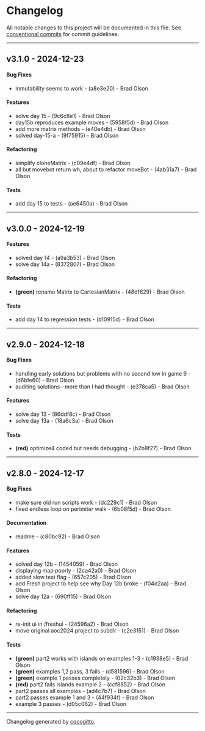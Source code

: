 # Changelog
All notable changes to this project will be documented in this file. See [conventional commits](https://www.conventionalcommits.org/) for commit guidelines.

- - -
## v3.1.0 - 2024-12-23
#### Bug Fixes
- inmutability seems to work - (a8e3e20) - Brad Olson
#### Features
- solve day 15 - (9c6c8e1) - Brad Olson
- day15b reproduces example moves - (5958f5d) - Brad Olson
- add more matrix methods - (e40e4db) - Brad Olson
- solved day-15-a - (9f75915) - Brad Olson
#### Refactoring
- simplify cloneMatrix - (c09e4df) - Brad Olson
- all but movebot return wh, about to refactor moveBot - (4ab31a7) - Brad Olson
#### Tests
- add day 15 to tests - (ae6450a) - Brad Olson

- - -

## v3.0.0 - 2024-12-19
#### Features
- solved day 14 - (a9a3b53) - Brad Olson
- solve day 14a - (8372807) - Brad Olson
#### Refactoring
- **(green)** rename Matrix to CartesianMatrix - (48df629) - Brad Olson
#### Tests
- add day 14 to regression tests - (b10915d) - Brad Olson

- - -

## v2.9.0 - 2024-12-18
#### Bug Fixes
- handling early solutions but problems with no second low in game 9 - (d6bfe60) - Brad Olson
- auditing solutions--more than I had thought - (e378ca5) - Brad Olson
#### Features
- solve day 13 - (86ddf8c) - Brad Olson
- solve day 13a - (18a6c3a) - Brad Olson
#### Tests
- **(red)** optimize4 coded but needs debugging - (b2b8f27) - Brad Olson

- - -

## v2.8.0 - 2024-12-17
#### Bug Fixes
- make sure old run scripts work - (dc229c1) - Brad Olson
- fixed endless loop on perimiter walk - (6b08f5d) - Brad Olson
#### Documentation
- readme - (c80bc92) - Brad Olson
#### Features
- solved day 12b - (1454059) - Brad Olson
- displaying map poorly - (2ca42a0) - Brad Olson
- added slow test flag - (657c205) - Brad Olson
- add Fresh project to help see why Day 12b broke - (f04d2aa) - Brad Olson
- solve day 12a - (690ff15) - Brad Olson
#### Refactoring
- re-init ui in /freshui - (24596a2) - Brad Olson
- move original aoc2024 project to subdir - (c2e3151) - Brad Olson
#### Tests
- **(green)** part2 works with islands on examples 1-3 - (c1938e5) - Brad Olson
- **(green)** examples 1,2 pass, 3 fails - (d581596) - Brad Olson
- **(green)** example 1 passes completely - (02c32b3) - Brad Olson
- **(red)** part2 fails islands example 2 - (ccf8852) - Brad Olson
- part2 passes all examples - (ad4c7b7) - Brad Olson
- part2 passes example 1 and 3 - (44f934f) - Brad Olson
- example 3 passes - (d05c062) - Brad Olson

- - -

Changelog generated by [cocogitto](https://github.com/cocogitto/cocogitto).